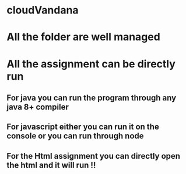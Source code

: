 # cloudVandana

# All the folder are well managed

# All the assignment can be directly run

## For java you can run the program through any java 8+ compiler

## For javascript either you can run it on the console or you can run through node <filename>

## For the Html assignment you can directly open the html and it will run !!
